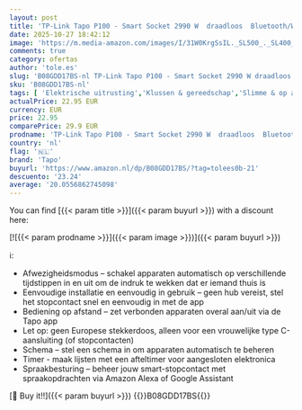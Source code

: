 ```yaml
---
layout: post
title: 'TP-Link Tapo P100 - Smart Socket 2990 W  draadloos  Bluetooth/Wi-Fi  802.11b  802.11g  Wi-Fi 4  802.11n   Binnen  Status  Wit'
date: 2025-10-27 18:42:12
image: 'https://m.media-amazon.com/images/I/31W0KrgSsIL._SL500_._SL400_.jpg'
comments: true
category: ofertas
author: 'tole.es'
slug: 'B08GDD17BS-nl TP-Link Tapo P100 - Smart Socket 2990 W draadloos...'
sku: 'B08GDD17BS-nl'
tags: [ 'Elektrische uitrusting','Klussen & gereedschap','Slimme & op afstand bedienbare stekkers','Stopcontacten & accessoires','tapo','🇳🇱', ]
actualPrice: 22.95 EUR
currency: EUR
price: 22.95
comparePrice: 29.9 EUR
prodname: 'TP-Link Tapo P100 - Smart Socket 2990 W  draadloos  Bluetooth/Wi-Fi  802.11b  802.11g  Wi-Fi 4  802.11n   Binnen  Status  Wit'
country: 'nl'
flag: '🇳🇱'
brand: 'Tapo'
buyurl: 'https://www.amazon.nl/dp/B08GDD17BS/?tag=tolees0b-21'
descuento: '23.24'
average: '20.0556862745098'
---
```


You can find [{{< param title >}}]({{< param buyurl >}}) with a discount here:

[![{{< param prodname >}}]({{< param image >}})]({{< param buyurl >}})

ℹ️:

- Afwezigheidsmodus – schakel apparaten automatisch op verschillende tijdstippen in en uit om de indruk te wekken dat er iemand thuis is
- Eenvoudige installatie en eenvoudig in gebruik – geen hub vereist, stel het stopcontact snel en eenvoudig in met de app
- Bediening op afstand – zet verbonden apparaten overal aan/uit via de Tapo app
- Let op: geen Europese stekkerdoos, alleen voor een vrouwelijke type C-aansluiting (of stopcontacten)
- Schema – stel een schema in om apparaten automatisch te beheren
- Timer - maak lijsten met een afteltimer voor aangesloten elektronica
- Spraakbesturing – beheer jouw smart-stopcontact met spraakopdrachten via Amazon Alexa of Google Assistant

[🛒 Buy it!!]({{< param buyurl >}})
{{<world>}}B08GDD17BS{{</world>}}
